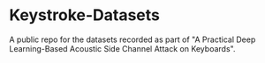 # Keystroke-Datasets
A public repo for the datasets recorded as part of "A Practical Deep Learning-Based Acoustic Side Channel Attack on Keyboards".

